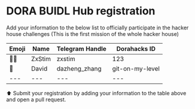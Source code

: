 # DORA BUIDL Hub registration

Add your information to the below list to officially participate in the hacker house challenges (This is the first mission of the whole hacker house)

| Emoji | Name   | Telegram Handle | Dorahacks ID    |
|-------|--------|-----------------|-----------------|
| 🧑‍⚖️ | ZxStim | zxstim          | 123             |
| 🫡    | David  | dazheng_zhang   | git-on-my-level |
| ---   | ---    | ---             | ---             |

⬆️ Submit your registration by adding your information to the table above and open a pull request.
